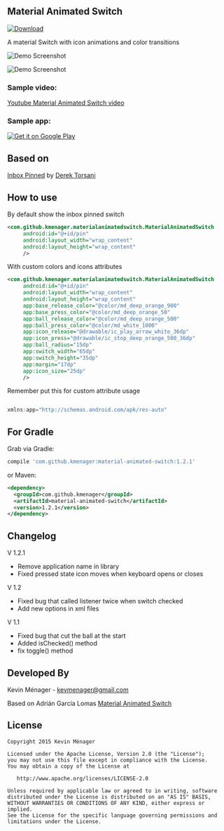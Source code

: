 Material Animated Switch  
-----------------
[![Download](https://api.bintray.com/packages/kmenager/maven/material-animated-switch/images/download.svg) ](https://bintray.com/kmenager/maven/material-animated-switch/_latestVersion)

A material Switch with icon animations and color transitions



![Demo Screenshot][1]

![Demo Screenshot][2]


### Sample video:

[Youtube Material Animated Switch video](https://youtu.be/MBJpCfXuVuU)

### Sample app:

<a href="https://play.google.com/store/apps/details?id=com.github.glomadrian.materialanimatedswitch.sample">
  <img alt="Get it on Google Play"
       src="https://developer.android.com/images/brand/en_generic_rgb_wo_60.png" />
</a>

Based on
----------

[Inbox Pinned](https://dribbble.com/shots/2098916-Inbox-Pinned) by [Derek Torsani](https://dribbble.com/dmtors)


How to use
----------

By default show the inbox pinned switch

```xml
<com.github.kmenager.materialanimatedswitch.MaterialAnimatedSwitch
     android:id="@+id/pin"
     android:layout_width="wrap_content"
     android:layout_height="wrap_content"
     />
```


With custom colors and icons attributes
```xml
<com.github.kmenager.materialanimatedswitch.MaterialAnimatedSwitch
     android:id="@+id/pin"
     android:layout_width="wrap_content"
     android:layout_height="wrap_content"  
     app:base_release_color="@color/md_deep_orange_900"
     app:base_press_color="@color/md_deep_orange_50"
     app:ball_release_color="@color/md_deep_orange_500"
     app:ball_press_color="@color/md_white_1000"
     app:icon_release="@drawable/ic_play_arrow_white_36dp"
     app:icon_press="@drawable/ic_stop_deep_orange_500_36dp"
     app:ball_radius="15dp"
     app:switch_width="65dp"
     app:switch_height="35dp"
     app:margin="17dp"
     app:icon_size="25dp"
     />
```

Remember put this for custom attribute usage

```java

xmlns:app="http://schemas.android.com/apk/res-auto"

```


For Gradle
---------------------

Grab via Gradle:
```groovy
compile 'com.github.kmenager:material-animated-switch:1.2.1'
```

or Maven:
```xml
<dependency>
  <groupId>com.github.kmenager</groupId>
  <artifactId>material-animated-switch</artifactId>
  <version>1.2.1</version>
</dependency>
```
Changelog
---------------------
V 1.2.1

* Remove application name in library
* Fixed pressed state icon moves when keyboard opens or closes

V 1.2

* Fixed bug that called listener twice when switch checked
* Add new options in xml files

V 1.1

* Fixed bug that cut the ball at the start
* Added isChecked() method
* fix toggle() method

Developed By
------------
Kevin Ménager - <kevmenager@gmail.com>

Based on Adrián García Lomas [Material Animated Switch](https://github.com/glomadrian/material-animated-switch)

License
-------

    Copyright 2015 Kevin Ménager

    Licensed under the Apache License, Version 2.0 (the "License");
    you may not use this file except in compliance with the License.
    You may obtain a copy of the License at

       http://www.apache.org/licenses/LICENSE-2.0

    Unless required by applicable law or agreed to in writing, software
    distributed under the License is distributed on an "AS IS" BASIS,
    WITHOUT WARRANTIES OR CONDITIONS OF ANY KIND, either express or implied.
    See the License for the specific language governing permissions and
    limitations under the License.

[1]: ./art/swtich.gif
[2]: ./art/all.png
